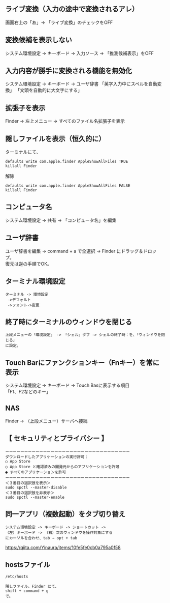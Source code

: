 ## ライブ変換（入力の途中で変換されるアレ）
画面右上の「あ」-> 「ライブ変換」のチェックをOFF


## 変換候補を表示しない
システム環境設定 -> キーボード -> 入力ソース -> 「推測候補表示」をOFF


## 入力内容が勝手に変換される機能を無効化
システム環境設定 -> キーボード -> ユーザ辞書
「英字入力中にスペルを自動変換」
「文頭を自動的に大文字にする」


## 拡張子を表示
Finder -> 左上メニュー -> すべてのファイル名拡張子を表示


## 隠しファイルを表示（恒久的に）
ターミナルにて、
```
defaults write com.apple.finder AppleShowAllFiles TRUE
killall Finder
```
解除
```
defaults write com.apple.finder AppleShowAllFiles FALSE
killall Finder
```

## コンピュータ名
システム環境設定 -> 共有 -> 「コンピュータ名」を編集


## ユーザ辞書
ユーザ辞書を編集 -> command + a で全選択 -> Finder にドラッグ＆ドロップ。  
復元は逆の手順でOK。


## ターミナル環境設定
```
ターミナル -> 環境設定  
 ->デフォルト
 ->フォント->変更

```

## 終了時にターミナルのウィンドウを閉じる
```
上段メニューの「環境設定」 -> 「シェル」タブ -> シェルの終了時：を、「ウィンドウを閉じる」
に設定。
```

## Touch Barにファンクションキー（Fnキー）を常に表示
システム環境設定 -> キーボード -> Touch Basに表示する項目  
「F1、F2などのキー」


## NAS
Finder -> （上段メニュー）サーバへ接続


## 【 セキュリティとプライバシー 】
```
ーーーーーーーーーーーーーーーーーーーーーーーーーーーーーーーーー
ダウンロードしたアプリケーションの実行許可：
○ App Store
○ App Store と確認済みの開発元からのアプリケーションを許可
● すべてのアプリケーションを許可
ーーーーーーーーーーーーーーーーーーーーーーーーーーーーーーーーー
＜３番目の選択肢を表示＞
sudo spctl --master-disable
＜３番目の選択肢を非表示＞
sudo spctl --master-enable
```

## 同一アプリ（複数起動）をタブ切り替え
```
システム環境設定 -> キーボード -> ショートカット -> 
（左）キーボード -> （右）次のウィンドウを操作対象にする
にカーソルを合わせ、tab → opt + tab
```
https://qiita.com/Yinaura/items/10fe5fe0cb0a795a0f58


## hostsファイル
```
/etc/hosts

隠しファイル。Finder にて、
shift + command + g
で。
```


